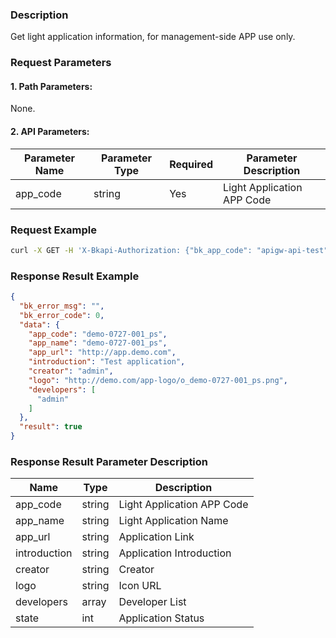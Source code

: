### Description
Get light application information, for management-side APP use only.

### Request Parameters

#### 1. Path Parameters:
None.

#### 2. API Parameters:
| Parameter Name | Parameter Type | Required | Parameter Description |
| -------------- | -------------- | -------- | --------------------- |
| app_code       | string         | Yes      | Light Application APP Code |

### Request Example
```bash
curl -X GET -H 'X-Bkapi-Authorization: {"bk_app_code": "apigw-api-test", "bk_app_secret": "***"}' --insecure https://bkapi.example.com/api/bkpaas3/prod/system/light-applications
```

### Response Result Example
```json
{
  "bk_error_msg": "",
  "bk_error_code": 0,
  "data": {
    "app_code": "demo-0727-001_ps",
    "app_name": "demo-0727-001_ps",
    "app_url": "http://app.demo.com",
    "introduction": "Test application",
    "creator": "admin",
    "logo": "http://demo.com/app-logo/o_demo-0727-001_ps.png",
    "developers": [
      "admin"
    ]
  },
  "result": true
}
```

### Response Result Parameter Description
| Name          | Type   | Description         |
| ------------- | ------ | ------------------- |
| app_code      | string | Light Application APP Code |
| app_name      | string | Light Application Name |
| app_url       | string | Application Link |
| introduction  | string | Application Introduction |
| creator       | string | Creator |
| logo          | string | Icon URL |
| developers    | array  | Developer List |
| state         | int    | Application Status |